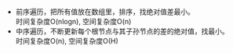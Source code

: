 ##
- 前序遍历，把所有值放在数组里，排序，找绝对值差最小。  
时间复杂度O(nlogn), 空间复杂度O(n) 
- 中序遍历，不断更新每个根节点与其子孙节点的差的绝对值，找最小。  
时间复杂度O(n), 空间复杂度O(H)